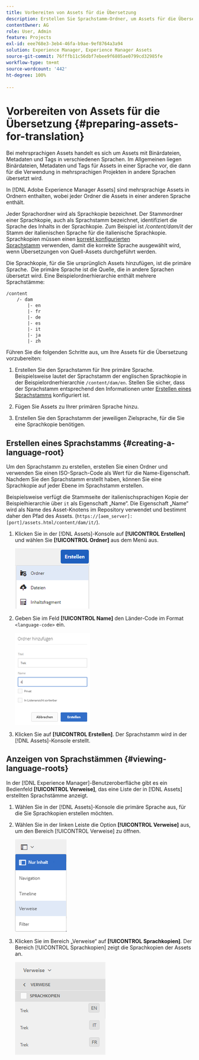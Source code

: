 ```yaml
---
title: Vorbereiten von Assets für die Übersetzung
description: Erstellen Sie Sprachstamm-Ordner, um Assets für die Übersetzung vorzubereiten und so mehrsprachige Assets zu unterstützen.
contentOwner: AG
role: User, Admin
feature: Projects
exl-id: eee768e3-3eb4-46fa-b9ae-9ef8764a3a94
solution: Experience Manager, Experience Manager Assets
source-git-commit: 76fffb11c56dbf7ebee9f6805ae0799cd32985fe
workflow-type: tm+mt
source-wordcount: '442'
ht-degree: 100%

---
```


# Vorbereiten von Assets für die Übersetzung {#preparing-assets-for-translation}

Bei mehrsprachigen Assets handelt es sich um Assets mit Binärdateien, Metadaten und Tags in verschiedenen Sprachen. Im Allgemeinen liegen Binärdateien, Metadaten und Tags für Assets in einer Sprache vor, die dann für die Verwendung in mehrsprachigen Projekten in andere Sprachen übersetzt wird.

In [!DNL Adobe Experience Manager Assets] sind mehrsprachige Assets in Ordnern enthalten, wobei jeder Ordner die Assets in einer anderen Sprache enthält.

Jeder Sprachordner wird als Sprachkopie bezeichnet. Der Stammordner einer Sprachkopie, auch als Sprachstamm bezeichnet, identifiziert die Sprache des Inhalts in der Sprachkopie. Zum Beispiel ist */content/dam/it* der Stamm der italienischen Sprache für die italienische Sprachkopie. Sprachkopien müssen einen [korrekt konfigurierten Sprachstamm](preparing-assets-for-translation.md#creating-a-language-root) verwenden, damit die korrekte Sprache ausgewählt wird, wenn Übersetzungen von Quell-Assets durchgeführt werden.

Die Sprachkopie, für die Sie ursprünglich Assets hinzufügen, ist die primäre Sprache.  Die primäre Sprache ist die Quelle, die in andere Sprachen übersetzt wird. Eine Beispielordnerhierarchie enthält mehrere Sprachstämme:

```shell
/content
    /- dam
        |- en
        |- fr
        |- de
        |- es
        |- it
        |- ja
        |- zh
```

Führen Sie die folgenden Schritte aus, um Ihre Assets für die Übersetzung vorzubereiten:

1. Erstellen Sie den Sprachstamm für Ihre primäre Sprache.  Beispielsweise lautet der Sprachstamm der englischen Sprachkopie in der Beispielordnerhierarchie `/content/dam/en`. Stellen Sie sicher, dass der Sprachstamm entsprechend den Informationen unter [Erstellen eines Sprachstamms](preparing-assets-for-translation.md#creating-a-language-root) konfiguriert ist.

1. Fügen Sie Assets zu Ihrer primären Sprache hinzu.
1. Erstellen Sie den Sprachstamm der jeweiligen Zielsprache, für die Sie eine Sprachkopie benötigen.

## Erstellen eines Sprachstamms {#creating-a-language-root}

Um den Sprachstamm zu erstellen, erstellen Sie einen Ordner und verwenden Sie einen ISO-Sprach-Code als Wert für die Name-Eigenschaft. Nachdem Sie den Sprachstamm erstellt haben, können Sie eine Sprachkopie auf jeder Ebene im Sprachstamm erstellen.

Beispielsweise verfügt die Stammseite der italienischsprachigen Kopie der Beispielhierarchie über `it` als Eigenschaft „Name“. Die Eigenschaft „Name“ wird als Name des Asset-Knotens im Repository verwendet und bestimmt daher den Pfad des Assets. (`https://[aem_server]:[port]/assets.html/content/dam/it/`).

1. Klicken Sie in der [!DNL Assets]-Konsole auf **[!UICONTROL Erstellen]** und wählen Sie **[!UICONTROL Ordner]** aus dem Menü aus.

   ![Ordner erstellen](assets/Create-folder.png)

1. Geben Sie im Feld **[!UICONTROL Name]** den Länder-Code im Format `<language-code>` ein.

   ![Sprach-Code in Ordner hinzufügen](assets/Add-language-code-in-folder.png)

1. Klicken Sie auf **[!UICONTROL Erstellen]**. Der Sprachstamm wird in der [!DNL Assets]-Konsole erstellt.

## Anzeigen von Sprachstämmen {#viewing-language-roots}

In der [!DNL Experience Manager]-Benutzeroberfläche gibt es ein Bedienfeld **[!UICONTROL Verweise]**, das eine Liste der in [!DNL Assets] erstellten Sprachstämme anzeigt.

1. Wählen Sie in der [!DNL Assets]-Konsole die primäre Sprache aus, für die Sie Sprachkopien erstellen möchten.
1. Wählen Sie in der linken Leiste die Option **[!UICONTROL Verweise]** aus, um den Bereich [!UICONTROL Verweise] zu öffnen.

   ![chlimage_1-122](assets/chlimage_1-122.png)

1. Klicken Sie im Bereich „Verweise“ auf **[!UICONTROL Sprachkopien]**. Der Bereich [!UICONTROL Sprachkopien] zeigt die Sprachkopien der Assets an.

   ![Sprachkopien](assets/lang-copy2.png)
